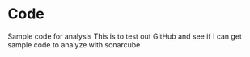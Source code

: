 # Code
Sample code for analysis
This is to test out GitHub and see if I can get sample code to analyze with sonarcube
